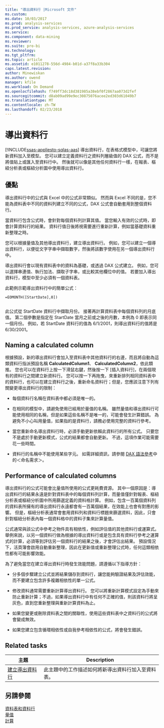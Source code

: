 ```yaml
---
title: "導出資料行 |Microsoft 文件"
ms.custom: 
ms.date: 10/03/2017
ms.prod: analysis-services
ms.prod_service: analysis-services, azure-analysis-services
ms.service: 
ms.component: data-mining
ms.reviewer: 
ms.suite: pro-bi
ms.technology: 
ms.tgt_pltfrm: 
ms.topic: article
ms.assetid: e1011278-556d-4984-b01d-a37f8a33b304
caps.latest.revision: 
author: Minewiskan
ms.author: owend
manager: kfile
ms.workload: On Demand
ms.openlocfilehash: f749ff3dc18d381985a38ebf0f2867aa073d2fef
ms.sourcegitcommit: d8ab09ad99e9ec30875076acee2ed303d61049b7
ms.translationtype: MT
ms.contentlocale: zh-TW
ms.lasthandoff: 02/23/2018
---
```

# <a name="calculated-columns"></a>導出資料行
[!INCLUDE[ssas-appliesto-sqlas-aas](../../includes/ssas-appliesto-sqlas-aas.md)]
導出資料行，在表格式模型中，可讓您將新資料加入至模型。 您可以建立定義資料行之資料列層級值的 DAX 公式，而不是將值貼上或匯入至資料行中。 然後就可以像是其他任何資料行一樣，在報表、樞紐分析表或樞紐分析圖中使用導出資料行。  
 
  
  
##  <a name="bkmk_understanding"></a> 優點  
 導出資料行中的公式與 Excel 中的公式非常類似。 然而與 Excel 不同的是，您不能為資料表中不同的資料列建立不同的公式，DAX 公式會自動套用到整個資料行。  
  
 當資料行包含公式時，會針對每個資料列計算其值。 當您輸入有效的公式時，即會計算資料行的結果。 資料行值日後將視需要進行重新計算，例如當基礎資料重新整理之時。  
  
 您可以根據量值及其他導出資料行，建立導出資料行。 例如，您可以建立一個導出資料行，以便從文字字串中擷取數字，然後將該數字使用在另一個導出資料行中。  
  
 導出資料行會以現有資料表中的資料為基礎，或透過 DAX 公式建立。 例如，您可以選擇串連值、執行加法、擷取子字串，或比較其他欄位中的值。 若要加入導出資料行，模型中至少必須有一個資料表。  
  
 此範例示範導出資料行中的簡單公式：  
  
```  
=EOMONTH([StartDate],0])  
  
```  
  
 此公式從 StartDate 資料行中擷取月份。 接著再計算資料表中每個資料列的月底值。 第二個參數是指定在 StartDate 當月之前或之後的月數，本例為 0 即表示同一個月份。 例如，若 StartDate 資料行的值為 6/1/2001，則導出資料行的值將是 6/30/2001。  
  
##  <a name="bkmk_naming"></a> Naming a calculated column  
 根據預設，新的導出資料行會加入至資料表中其他資料行的右邊，而且將自動為這類資料行指派預設名稱 **CalculatedColumn1**、 **CalculatedColumn2**，依此類推。 您也可以在資料行上按一下滑鼠右鍵，然後按一下 [插入資料行]，在兩個現有的資料行之間建立新資料行。 您可以按一下再拖曳，來重新排列相同資料表中的資料行，也可以在建立資料行之後，重新命名資料行；但是，您應該注意下列有關變更導出資料行的限制：  
  
-   每個資料行名稱在資料表中都必須是唯一的。  
  
-   在相同的模型中，請避免使用已經用於量值的名稱。 雖然量值和導出資料行可能使用相同的名稱，但是如果這些名稱不是唯一的，可能會發生計算錯誤。 為避免不小心叫用量值，如果指的是資料行，請務必使用完整的資料行參考。  
  
-   當您重新命名導出資料行時，必須手動更新依賴此資料行的所有公式。 只要您不是處於手動更新模式，公式的結果都會自動更新。 不過，這項作業可能需要花一些時間。  
  
-   資料行的名稱中不能使用某些字元。 如需詳細資訊，請參閱 [DAX 語法參考](http://msdn.microsoft.com/en-us/098630f4-7d1d-467e-976c-99b2279430d5)中的＜命名需求＞。  
  
##  <a name="bkmk_perf"></a> Performance of calculated columns  
 導出資料行的公式可能會比量值所使用的公式更耗費資源。 其中一個原因是：導出資料行的結果永遠是針對資料表中的每個資料列計算，而量值僅針對報表、樞紐分析表或樞紐分析圖中所用篩選定義的資料格計算。 例如，包含一百萬個資料列的資料表所擁有的導出資料行永遠都會有一百萬個結果，在效能上也會有對應的影響。 但是，樞紐分析表通常會套用資料列和資料行標題來篩選資料，因此，只會針對樞紐分析表內每一個資料格中的資料子集來計算量值。  
  
 公式通常與該公式中參考之物件具有相依性，例如評估值的其他資料行或運算式。 舉例來說，以另一個資料行做為根據的導出資料行或是包含具有資料行參考之運算式的計算，必須等到評估另一個資料行的結果之後，才會評估出結果。 預設情況下，活頁簿會啟用自動重新整理，因此在更新值或重新整理公式時，任何這類相依性都有可能影響效能。  
  
 為了避免當您在建立導出資料行時發生效能問題，請遵循以下指導方針：  
  
-   分多個步驟建立公式並將結果儲存到資料行，讓您能夠驗證結果及評估效能，而不要建立包含許多複雜相依性的單一公式。  
  
-   修改資料通常需要重新計算導出資料行。 您可以將重新計算模式設定為手動來防止重新計算；不過，如果導出資料行中有任何不正確的值，則該資料行將呈灰色，直到您重新整理與重新計算資料為止。  
  
-   如果您變更或刪除資料表之間的關聯性，使用這些資料表中之資料行的公式將會變成無效。  
  
-   如果您建立包含循環相依性或自我參考相依性的公式，將會發生錯誤。  
  
##  <a name="bkmk_rel_tasks"></a> Related tasks  
  
|主題|Description|  
|-----------|-----------------|  
|[建立導出資料行](../../analysis-services/tabular-models/ssas-calculated-columns-create-a-calculated-column.md)|此主題中的工作描述如何將新導出資料行加入至資料表。|  
  
## <a name="see-also"></a>另請參閱  
 [資料表和資料行](../../analysis-services/tabular-models/tables-and-columns-ssas-tabular.md)   
 [量值](../../analysis-services/tabular-models/measures-ssas-tabular.md)   
 [計算](../../analysis-services/tabular-models/calculations-ssas-tabular.md)  
  
  
